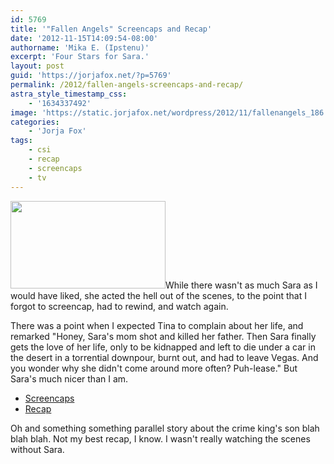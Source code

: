```yaml
---
id: 5769
title: '"Fallen Angels" Screencaps and Recap'
date: '2012-11-15T14:09:54-08:00'
authorname: 'Mika E. (Ipstenu)'
excerpt: 'Four Stars for Sara.'
layout: post
guid: 'https://jorjafox.net/?p=5769'
permalink: /2012/fallen-angels-screencaps-and-recap/
astra_style_timestamp_css:
    - '1634337492'
image: 'https://static.jorjafox.net/wordpress/2012/11/fallenangels_186.jpg'
categories:
    - 'Jorja Fox'
tags:
    - csi
    - recap
    - screencaps
    - tv
---
```


<img class="alignleft size-medium wp-image-5770" title="fallenangels_186" src="//static.jorjafox.net/wordpress/2012/11/fallenangels_186-248x140.jpg" alt="" width="248" height="140" />While there wasn't as much Sara as I would have liked, she acted the hell out of the scenes, to the point that I forgot to screencap, had to rewind, and watch again.

There was a point when I expected Tina to complain about her life, and remarked "Honey, Sara's mom shot and killed her father. Then Sara finally gets the love of her life, only to be kidnapped and left to die under a car in the desert in a torrential downpour, burnt out, and had to leave Vegas. And you wonder why she didn't come around more often? Puh-lease." But Sara's much nicer than I am.
<ul>
	<li><a href="https://jorjafox.net/gallery/tv/csi/season13/07fallen/">Screencaps</a></li>
	<li><a href="https://jorjafox.net/wiki/Fallen_Angels">Recap</a></li>
</ul>
Oh and something something parallel story about the crime king's son blah blah blah. Not my best recap, I know. I wasn't really watching the scenes without Sara.
